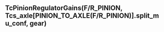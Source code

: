 ## TcPinionRegulatorGains(F/R_PINION, Tcs_axle[PINION_TO_AXLE(F/R_PINION)].split_mu_conf, gear)

``` c

```
